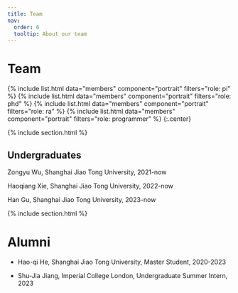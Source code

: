 ```yaml
---
title: Team
nav:
  order: 6
  tooltip: About our team
---
```


# <i class="fas fa-users"></i>Team

{%
  include list.html
  data="members"
  component="portrait"
  filters="role: pi"
%}
{%
  include list.html
  data="members"
  component="portrait"
  filters="role: phd"
%}
{%
  include list.html
  data="members"
  component="portrait"
  filters="role: ra"
%}
{%
  include list.html
  data="members"
  component="portrait"
  filters="role: programmer"
%}
{:.center}

{% include section.html %}

## Undergraduates

Zongyu Wu, Shanghai Jiao Tong University, 2021-now

Haoqiang Xie, Shanghai Jiao Tong University, 2022-now

Han Gu, Shanghai Jiao Tong University, 2023-now

{% include section.html %}

# <i class="fas fa-user-graduate"></i>Alumni

- Hao-qi He, Shanghai Jiao Tong University, Master Student, 2020-2023

- Shu-Jia Jiang, Imperial College London, Undergraduate Summer Intern, 2023
